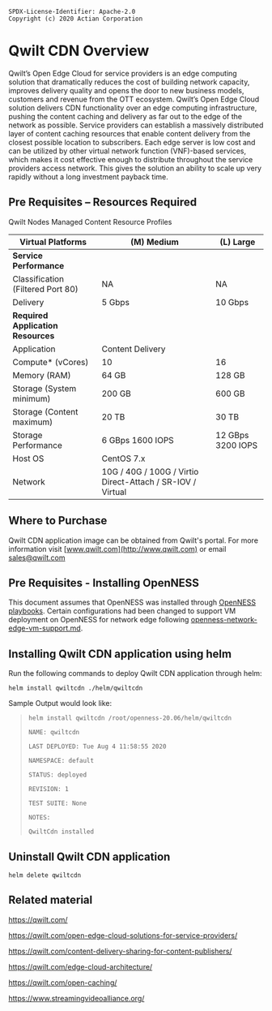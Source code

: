 ```text
SPDX-License-Identifier: Apache-2.0
Copyright (c) 2020 Actian Corporation
```

# **Qwilt CDN Overview**

Qwilt’s Open Edge Cloud for service providers is an edge computing solution that dramatically reduces the cost of building network capacity, improves delivery quality and opens the door to new business models, customers and revenue from the OTT ecosystem.  Qwilt’s Open Edge Cloud solution delivers CDN functionality over an edge computing infrastructure, pushing the content caching and delivery as far out to the edge of the network as possible. Service providers can establish a massively distributed layer of content caching resources that enable content delivery from the closest possible location to subscribers. Each edge server is low cost and can be utilized by other virtual network function (VNF)-based services, which makes it cost effective enough to distribute throughout the service providers access network. This gives the solution an ability to scale up very rapidly without a long investment payback time.

## **Pre Requisites – Resources Required**

Qwilt Nodes Managed Content Resource Profiles

| **Virtual Platforms**              | **(M) Medium**                                              | **(L) Large**        |
| ---------------------------------- | ----------------------------------------------------------- | -------------------- |
| **Service Performance**            |                                                             |                      |
| Classification (Filtered Port 80)  | NA                                                          | NA                   |
| Delivery                           | 5  Gbps                                                     | 10  Gbps             |
| **Required Application Resources** |                                                             |                      |
| Application                        | Content Delivery                                            |                      |
| Compute* (vCores)                  | 10                                                          | 16                   |
| Memory (RAM)                       | 64 GB                                                       | 128 GB               |
| Storage (System minimum)           | 200  GB                                                     | 600  GB              |
| Storage (Content maximum)          | 20 TB                                                       | 30 TB                |
| Storage Performance                | 6  GBps   1600 IOPS                                         | 12  GBps   3200 IOPS |
| Host OS                            | CentOS 7.x                                                  |                      |
| Network                            | 10G / 40G / 100G / Virtio  Direct-Attach / SR-IOV / Virtual |                      |

## **Where to Purchase**

Qwilt CDN application image can be obtained from Qwilt's portal. For more information visit [www.qwilt.com](http://www.qwilt.com) or email sales@qwilt.com



## Pre Requisites - Installing OpenNESS

This document assumes that OpenNESS was installed through [OpenNESS playbooks](https://github.com/open-ness/specs/blob/master/doc/getting-started/network-edge/controller-edge-node-setup.md). Certain configurations had been changed to support VM deployment on OpenNESS for network edge following [openness-network-edge-vm-support.md](https://github.com/open-ness/specs/blob/master/doc/applications-onboard/openness-network-edge-vm-support.md).



## Installing Qwilt CDN application using helm

Run the following commands to deploy Qwilt CDN application through helm:

`helm install qwiltcdn ./helm/qwiltcdn`

 Sample Output would look like:

> `helm install qwiltcdn /root/openness-20.06/helm/qwiltcdn`
>
> `NAME: qwiltcdn`
>
> `LAST DEPLOYED: Tue Aug 4 11:58:55 2020`
>
> `NAMESPACE: default`
>
> `STATUS: deployed`
>
> `REVISION: 1`
>
> `TEST SUITE: None`
>
> `NOTES:`
>
> `QwiltCdn installed`	



## Uninstall Qwilt CDN application

`helm delete qwiltcdn`



## **Related material**

https://qwilt.com/

https://qwilt.com/open-edge-cloud-solutions-for-service-providers/

https://qwilt.com/content-delivery-sharing-for-content-publishers/

https://qwilt.com/edge-cloud-architecture/

https://qwilt.com/open-caching/

https://www.streamingvideoalliance.org/
